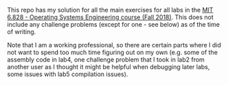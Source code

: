 This repo has my solution for all the main exercises for all labs in the [MIT 6.828 - Operating Systems Engineering course (Fall 2018)](https://pdos.csail.mit.edu/6.828/2018/overview.html). This does not include any challenge problems (except for one - see below) as of the time of writing.

Note that I am a working professional, so there are certain parts where I did not want to spend too much time figuring out on my own (e.g. some of the assembly code in lab4, one challenge problem that I took in lab2 from another user as I thought it might be helpful when debugging later labs, some issues with lab5 compilation issues).